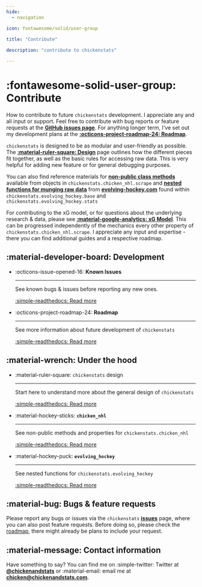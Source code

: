 ```yaml
---
hide:
  - navigation

icon: fontawesome/solid/user-group

title: "Contribute"
  
description: "contribute to chickenstats"

---
```


# :fontawesome-solid-user-group: **Contribute**

How to contribute to future `chickenstats` development. I appreciate any and all input or support. 
Feel free to contribute with bug reports or feature requests at the **[GitHub issues page](https://github.com/chickenandstats/chickenstats/issues)**.
For anything longer term, I've set out my development plans at the
**[:octicons-project-roadmap-24: Roadmap](roadmap.md)**. 

`chickenstats` is designed to be as modular and user-friendly as possible. 
The **[:material-ruler-square: Design](backend/design.md)** page outlines how the different
pieces fit together, as well as the basic rules for accessing raw data. This is very helpful
for adding new feature or for general debugging purposes.

You can also find reference materials for **[non-public class methods](backend/chicken_nhl.md)**
available from objects in `chickenstats.chicken_nhl.scrape` and
**[nested functions for munging raw data](backend/evolving_hockey.md)** from
**[evolving-hockey.com](https://www.evolving-hockey.com)** found within `chickenstats.evolving_hockey.base`
and `chickenstats.evolving_hockey.stats`

For contributing to the xG model, or for questions about the underlying research & data,
please see **[:material-google-analytics: xG Model](../xg_model/xg_model.md)**. This can be progressed
independently of the mechanics every other property of `chickenstats.chicken_nhl.scrape`. I appreciate any input
and expertise - there you can find additional guides and a respective roadmap.

## :material-developer-board: **Development**

<div class="grid cards" markdown>

-   :octicons-issue-opened-16: **Known Issues**

    ---

    See known bugs & issues before reporting any new ones.

    [:simple-readthedocs: Read more](known_issues.md)

-   :octicons-project-roadmap-24: **Roadmap**

    ---

    See more information about future development of `chickenstats`

    [:simple-readthedocs: Read more](roadmap.md)

</div>

## :material-wrench: **Under the hood**

<div class="grid cards" markdown>

-   :material-ruler-square: `chickenstats` design

    ---

    Start here to understand more about the general design of `chickenstats`

    [:simple-readthedocs: Read more](backend/design.md)

-   :material-hockey-sticks: **`chicken_nhl`**

    ---

    See non-public methods and properties for `chickenstats.chicken_nhl`

    [:simple-readthedocs: Read more](backend/chicken_nhl.md)

-   :material-hockey-puck: **`evolving_hockey`**

    ---

    See nested functions for `chickenstats.evolving_hockey`

    [:simple-readthedocs: Read more](backend/evolving_hockey.md)

</div>

## :material-bug: **Bugs & feature requests**

Please report any bugs or issues via the `chickenstats` **[issues](https://github.com/chickenandstats/chickenstats/issues)** page, where you can also post feature requests.
Before doing so, please check the [roadmap](roadmap.md), there might already be plans to include your request. 

## :material-message: **Contact information**

Have something to say? You can find me on :simple-twitter: Twitter at **[@chickenandstats](https://twitter.com/chickenandstats)** or :material-email: 
email me at **[chicken@chickenandstats.com](mailto:chicken@chickenandstats.com)**.
